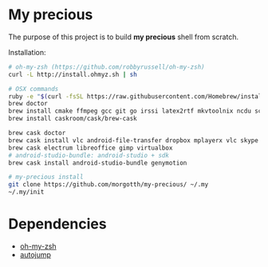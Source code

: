 
# My precious #

The purpose of this project is to build **my precious** shell from scratch.

Installation:

```bash
# oh-my-zsh (https://github.com/robbyrussell/oh-my-zsh)
curl -L http://install.ohmyz.sh | sh

# OSX commands
ruby -e "$(curl -fsSL https://raw.githubusercontent.com/Homebrew/install/master/install)"
brew doctor
brew install cmake ffmpeg gcc git go irssi latex2rtf mkvtoolnix ncdu scala tmux tree wget htop
brew install caskroom/cask/brew-cask

brew cask doctor
brew cask install vlc android-file-transfer dropbox mplayerx vlc skype alfred iterm2 spotify
brew cask electrum libreoffice gimp virtualbox
# android-studio-bundle: android-studio + sdk
brew cask install android-studio-bundle genymotion

# my-precious install
git clone https://github.com/morgotth/my-precious/ ~/.my
~/.my/init
```

# Dependencies #

- [oh-my-zsh](https://github.com/robbyrussell/oh-my-zsh)
- [autojump](https://github.com/joelthelion/autojump)

